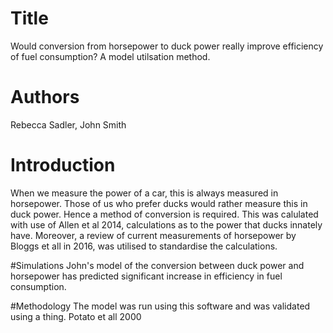 # Title

Would conversion from horsepower to duck power really improve efficiency of fuel consumption? A model utilsation method. 

# Authors
Rebecca Sadler, John Smith

# Introduction
When we measure the power of a car, this is always measured in horsepower. 
Those of us who prefer ducks would rather measure this in duck power.
Hence a method of conversion is required. 
This was calulated with use of Allen et al 2014, calculations as to the power that ducks innately have.
Moreover, a review of current measurements of horsepower by Bloggs et all in 2016, was utilised to 
standardise the calculations. 

#Simulations
John's model of the conversion between duck power and horsepower has predicted significant increase in efficiency in fuel consumption. 

#Methodology
The model was run using this software and was validated using a thing. Potato et all 2000